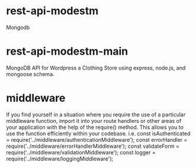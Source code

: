 # rest-api-modestm
 Mongodb
# rest-api-modestm-main
 MongoDB API for Wordpress a Clothing Store using express, node.js, and mongoose schema. 
 
# middleware 
If you find yourself in a situation where you require the use of a particular middleware function, import it into your route handlers or other areas of your application with the help of the require() method. This allows you to use the function efficiently within your codebase.
i.e.
const isAuthenticated = require('../middleware/authenticationMiddleware');
const errorHandler = require('../middleware/errorHandlerMiddleware');
const validateForm = require('../middleware/validationMiddleware');
const logger = require('../middleware/loggingMiddleware');